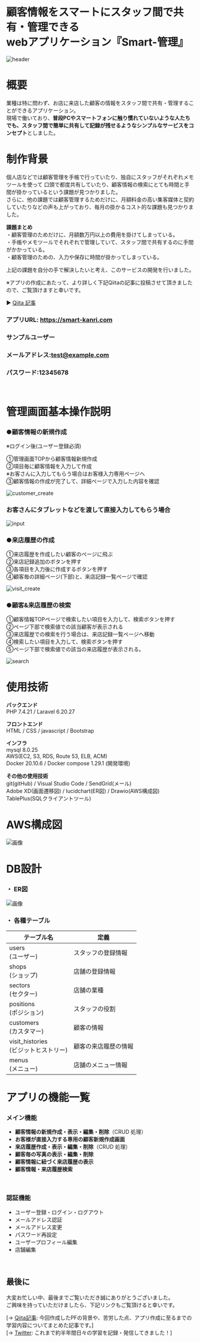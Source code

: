 # 顧客情報をスマートにスタッフ間で共有・管理できる<br>webアプリケーション『Smart-管理』</br>

![header](/readmeFolder/header.png)</br>
# 概要
業種は特に問わず、お店に来店した顧客の情報をスタッフ間で共有・管理することができるアプリケーション。</br>
現場で働いており、**普段PCやスマートフォンに触り慣れていないような人たちでも、スタッフ間で簡単に共有して記録が残せるようなシンプルなサービスをコンセプト**としました。</br>

# 制作背景
個人店などでは顧客管理を手帳で行っていたり、独自にスタッフがそれぞれメモツールを使って
口頭で都度共有していたり、顧客情報の検索にとても時間と手間が掛かっているという課題が見つかりました。</br>
さらに、他の課題では顧客管理するためだけに、月額料金の高い集客媒体と契約していたりなどの声も上がっており、毎月の掛かるコスト的な課題も見つかりました。</br>

**課題まとめ**</br>
・顧客管理のためだけに、月額数万円以上の費用を掛けてしまっている。</br>
・手帳やメモツールでそれぞれで管理していて、スタッフ間で共有するのに手間がかかっている。</br>
・顧客管理のための、入力や保存に時間が掛かってしまっている。</br>

上記の課題を自分の手で解決したいと考え、このサービスの開発を行いました。</br>

※アプリの作成にあたって、より詳しく下記Qiitaの記事に投稿させて頂きましたので、ご覧頂けますと幸いです。</br>

▶︎ [Qiita 記事](https://qiita.com/derasado/items/ed8b22881c8bc1f28c21)</br>



### アプリURL: https://smart-kanri.com
### サンプルユーザー
### メールアドレス:test@example.com
### パスワード:12345678
</br>

# 管理画面基本操作説明

### ●顧客情報の新規作成</br>
※ログイン後(ユーザー登録必須)</br>

①管理画面TOPから顧客情報新規作成</br>
②項目毎に顧客情報を入力して作成</br>
※お客さんに入力してもらう場合はお客様入力専用ページへ</br>
③顧客情報の作成が完了して、詳細ページで入力した内容を確認</br>

![customer_create](/readmeFolder/admin.png)
### お客さんにタブレットなどを渡して直接入力してもらう場合
![input](/readmeFolder/input.gif)


### ●来店履歴の作成</br>
①来店履歴を作成したい顧客のページに飛ぶ</br>
②来店記録追加のボタンを押す</br>
③各項目を入力後に作成するボタンを押す</br>
④顧客毎の詳細ページ(下部)と、来店記録一覧ページで確認</br>

![visit_create](/readmeFolder/visit_create.gif)

### ●顧客&来店履歴の検索</br>
①顧客情報TOPページで検索したい項目を入力して、検索ボタンを押す</br>
②ページ下部で検索値での該当顧客が表示される</br>
③来店履歴での検索を行う場合は、来店記録一覧ページへ移動</br>
④検索したい項目を入力して、検索ボタンを押す</br>
⑤ページ下部で検索値での該当の来店履歴が表示される。</br>

![search](/readmeFolder/search.gif)


# 使用技術

**バックエンド**<br>
PHP 7.4.21 / Laravel 6.20.27

**フロントエンド**<br>
HTML / CSS / javascript / Bootstrap

**インフラ**<br>
mysql 8.0.25</br>
AWS(EC2, S3, RDS, Route 53, ELB, ACM)</br>
Docker 20.10.6 / Docker compose 1.29.1 (開発環境)


**その他の使用技術**<br>
git(gitHub) / Visual Studio Code / SendGrid(メール)</br>
Adobe XD(画面遷移図) / lucidchart(ER図) / Drawio(AWS構成図)</br>
TablePlus(SQLクライアントツール)

# AWS構成図
![画像](/readmeFolder/AWS.png)

# DB設計
### ・ ER図
![画像](/readmeFolder/ERtables.png)
### ・ 各種テーブル

| **テーブル名** | **定義** |
| ---- | ---- |
| users<br>(ユーザー) | スタッフの登録情報 |
| shops<br>(ショップ) | 店舗の登録情報 |
| sectors<br>(セクター) | 店舗の業種 |
| positions<br>(ポジション) | スタッフの役割 |
| customers<br>(カスタマー) | 顧客の情報|
| visit_histories<br>(ビジットヒストリー) | 顧客の来店履歴の情報|
| menus<br>(メニュー) | 店舗のメニュー情報|

# アプリの機能一覧

### メイン機能

-   **顧客情報の新規作成・表示・編集・削除**（CRUD 処理）
-   **お客様が直接入力する専用の顧客新規作成画面**
-   **来店履歴作成・表示・編集・削除**（CRUD 処理）
-   **顧客毎の写真の表示・編集・削除**
-   **顧客情報に紐づく来店履歴の表示**
-   **顧客情報・来店履歴検索**

<br>

### 認証機能

-   ユーザー登録・ログイン・ログアウト
-   メールアドレス認証
-   メールアドレス変更
-   パスワード再設定
-   ユーザープロフィール編集
-   店舗編集

<br>

## 最後に
大変お忙しい中、最後までご覧いただき誠にありがとうございました。<br>
ご興味を持っていただけましたら、下記リンクもご覧頂けると幸いです。<br>

[→  [Qiita記事](https://qiita.com/derasado/items/ed8b22881c8bc1f28c21): 今回作成したPFの背景や、苦労した点、アプリ作成に至るまでの学習内容についてまとめた記事です。]</br>
[→  [Twitter](https://twitter.com/derasado): これまで約半年間日々の学習を記録・発信してきました！]</br>
